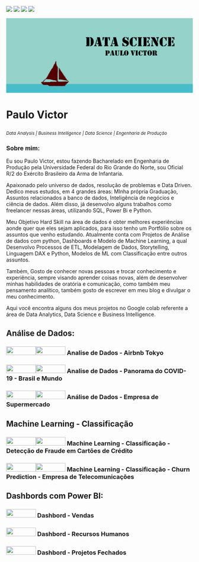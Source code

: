 <a href='https://www.linkedin.com/in/carvalhopinheiro/'><img src="https://img.shields.io/badge/LinkedIn-0077B5?style=for-the-badge&logo=linkedin&logoColor=white"></a>
<a href='https://www.fiverr.com/pa_lab'><img src="https://img.shields.io/badge/fiverr-1DBF73?style=for-the-badge&amp;logo=fiverr&amp;logoColor=white"></a> 
<a href='https://medium.com/@carvalhopinheiro'><img src="https://img.shields.io/badge/Medium-12100E?style=for-the-badge&logo=medium&logoColor=white"></a>
<a href='https://github.com/carvalhopinheiro/Ciencia-de-Dados'><img src="https://img.shields.io/badge/GitHub-100000?style=for-the-badge&logo=github&logoColor=white"></a>

<p align="center">
  <img src="banner.png" >
</p>

# Paulo Victor
<sub>*Data Analysis | Business Intelligence | Data Science | Engenharia de Produção*</sub>

### Sobre mim:
Eu sou Paulo Victor, estou fazendo Bacharelado em Engenharia de Produção pela Universidade Federal do Rio Grande do Norte, sou Oficial R/2 do Exército Brasileiro da Arma de Infantaria.

Apaixonado pelo universo de dados, resolução de problemas e Data Driven. Dedico meus estudos, em 4 grandes áreas: MInha própria Graduação, Assuntos relacionados a banco de dados, Inteligência de negócios  e ciência de dados. Além disso, já desenvolvo alguns trabalhos como freelancer nessas áreas, utilizando SQL, Power Bi e Python.

Meu Objetivo Hard Skill na área de dados é obter melhores experiências aonde quer que eles sejam aplicados, para isso tenho um Portfólio sobre os assuntos que venho estudando. Atualmente conta com Projetos de Análise de dados com python, Dashboards e Modelo de Machine Learning, a qual Desenvolvo Processos de ETL, Modelagem de Dados, Storytelling, Linguagem DAX e Python, Modelos de ML com Classificação entre outros assuntos. 

Também, Gosto de conhecer novas pessoas e trocar conhecimento e experiência, sempre visando aprender coisas novas, além de desenvolver minhas habilidades de oratória e comunicação, como também meu pensamento analítico, também gosto de escrever em meu blog e divulgar o meu conhecimento.

Aqui você encontra alguns dos meus projetos no Google colab referente a área de Data Analytics, Data Science e Business Intelligence.

## Análise de Dados:
<h3><a href='https://github.com/carvalhopinheiro/Ciencia-de-Dados/blob/main/Analisando_os_Dados_do_Airbnb.ipynb'><img height= "23px" width="80px"src="https://img.shields.io/badge/Jupyter-F37626.svg?&amp;style=for-the-badge&amp;logo=Jupyter&amp;logoColor=white"><a href='https://medium.com/@carvalhopinheiro/analise-de-dados-airbnb-tokyo-regi%C3%A3o-de-kant%C5%8D-bd9d904120cd'><img height= "23px" width="80px"src="https://img.shields.io/badge/Medium-12100E?style=for-the-badge&logo=medium&logoColor=white"></a>     Analise de Dados - Airbnb Tokyo
<h3>
<h3><a href='https://github.com/carvalhopinheiro/Ciencia-de-Dados/blob/main/Panorama_do_COVID_19_Brasil.ipynb'><img height= "23px" width="80px"src="https://img.shields.io/badge/Jupyter-F37626.svg?&amp;style=for-the-badge&amp;logo=Jupyter&amp;logoColor=white"><a href='https://medium.com/@carvalhopinheiro/panorama-do-covid-19-no-brasil-2e18c77ba965'><img height= "23px" width="80px"src="https://img.shields.io/badge/Medium-12100E?style=for-the-badge&logo=medium&logoColor=white"></a>    Analise de Dados - Panorama do COVID-19 - Brasil e Mundo
<h3>
<h3><a href='https://github.com/carvalhopinheiro/Ciencia-de-Dados/blob/main/An%C3%A1lise_de_Dados_Empresa_de_Supermercado.ipynb'><img height= "23px" width="80px"src="https://img.shields.io/badge/Jupyter-F37626.svg?&amp;style=for-the-badge&amp;logo=Jupyter&amp;logoColor=white"><a href='https://medium.com/@carvalhopinheiro/an%C3%A1lise-de-dados-empresa-de-supermercado-6f05c58c8422'><img height= "23px" width="80px"src="https://img.shields.io/badge/Medium-12100E?style=for-the-badge&logo=medium&logoColor=white"></a>     Análise de Dados - Empresa de Supermercado
<h3>
  
## Machine Learning - Classificação
<h3><a href='https://github.com/carvalhopinheiro/Ciencia-de-Dados/blob/main/Detec%C3%A7%C3%A3o_de_Fraude_em_Cart%C3%B5es_de_Cr%C3%A9dito.ipynb'><img height= "23px" width="80px"src="https://img.shields.io/badge/Jupyter-F37626.svg?&amp;style=for-the-badge&amp;logo=Jupyter&amp;logoColor=white"><a href='https://medium.com/@carvalhopinheiro/detec%C3%A7%C3%A3o-de-fraudes-em-cart%C3%B5es-de-cr%C3%A9dito-d6fbecc93fe8'><img height= "23px" width="80px"src="https://img.shields.io/badge/Medium-12100E?style=for-the-badge&logo=medium&logoColor=white"></a>     Machine Learning - Classificação - Detecção de Fraude em Cartões de Crédito
<h3>
<h3><a href='https://github.com/carvalhopinheiro/Portfolio/blob/main/Churn_Prediction_para_uma_empresa_de_Telecomunica%C3%A7%C3%B5es.ipynb'><img height= "23px" width="80px"src="https://img.shields.io/badge/Jupyter-F37626.svg?&amp;style=for-the-badge&amp;logo=Jupyter&amp;logoColor=white"><a href='https://medium.com/@carvalhopinheiro/churn-prediction-taxa-de-rotatividade-b6c824b327fb'><img height= "23px" width="80px"src="https://img.shields.io/badge/Medium-12100E?style=for-the-badge&logo=medium&logoColor=white"></a>     Machine Learning - Classificação - Churn Prediction - Empresa de Telecomunicações
<h3>

## Dashbords com Power BI:
<h3><a href="https://app.powerbi.com/view?r=eyJrIjoiNzA4NWViY2UtMjA0YS00NjI5LWEwMDItMjYxNjA1ZWExZmY3IiwidCI6ImRjYmYyYTFmLTk1MzItNGQ1Ni1hYzQxLTU2MTVlMzhlNTBiNyJ9"><img height= "23px" width="80px" src="https://img.shields.io/badge/PowerBI-F2C811?style=for-the-badge&logo=Power%20BI&logoColor=white"></a>  Dashbord - Vendas<h3>  
  
<h3><a href="https://app.powerbi.com/view?r=eyJrIjoiNmY4Yzk3NGUtMzViOC00OGEyLTg1Y2QtNmFlZjVlNGRmOTQ3IiwidCI6ImRjYmYyYTFmLTk1MzItNGQ1Ni1hYzQxLTU2MTVlMzhlNTBiNyJ9"><img height= "23px" width="80px" src="https://img.shields.io/badge/PowerBI-F2C811?style=for-the-badge&logo=Power%20BI&logoColor=white"></a>  Dashbord - Recursos Humanos<h3>
  
<h3><a href="https://app.powerbi.com/view?r=eyJrIjoiMDZhZjc4NjctNTI5Yy00ODU4LTk3ODctYTc4MTJkYTRkNGU4IiwidCI6ImRjYmYyYTFmLTk1MzItNGQ1Ni1hYzQxLTU2MTVlMzhlNTBiNyJ9"><img height= "23px" width="80px" src="https://img.shields.io/badge/PowerBI-F2C811?style=for-the-badge&logo=Power%20BI&logoColor=white"></a>  Dashbord - Projetos Fechados<h3> 


